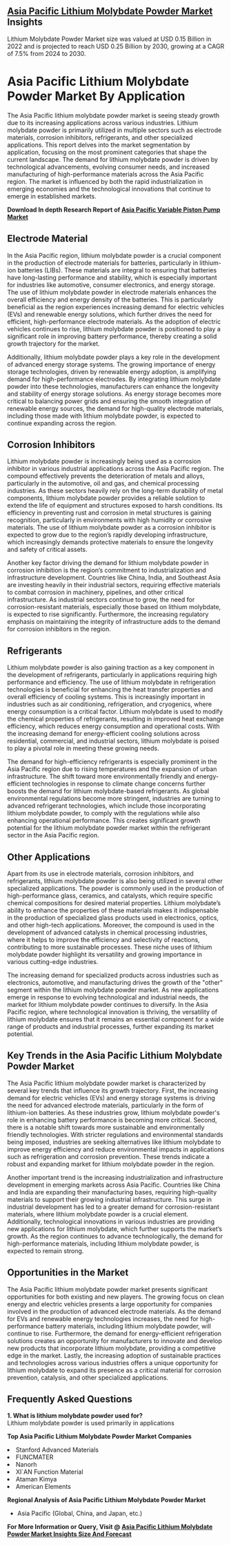 <h2><a href="https://www.verifiedmarketreports.com/download-sample/?rid=448896&amp;utm_source=Github-Feb&amp;utm_medium=225" target="_blank">Asia Pacific Lithium Molybdate Powder Market</a> Insights</h2><p>Lithium Molybdate Powder Market size was valued at USD 0.15 Billion in 2022 and is projected to reach USD 0.25 Billion by 2030, growing at a CAGR of 7.5% from 2024 to 2030.</p><p><h1>Asia Pacific Lithium Molybdate Powder Market By Application</h1> <p>The Asia Pacific lithium molybdate powder market is seeing steady growth due to its increasing applications across various industries. Lithium molybdate powder is primarily utilized in multiple sectors such as electrode materials, corrosion inhibitors, refrigerants, and other specialized applications. This report delves into the market segmentation by application, focusing on the most prominent categories that shape the current landscape. The demand for lithium molybdate powder is driven by technological advancements, evolving consumer needs, and increased manufacturing of high-performance materials across the Asia Pacific region. The market is influenced by both the rapid industrialization in emerging economies and the technological innovations that continue to emerge in established markets. <strong><p><strong>Download In depth Research Report of <a href="https://www.verifiedmarketreports.com/download-sample/?rid=236118&amp;utm_source=Pulse-Dec&amp;utm_medium=225" target="_blank">Asia Pacific Variable Piston Pump Market</a></strong></p></strong></p> <h2>Electrode Material</h2> <p>In the Asia Pacific region, lithium molybdate powder is a crucial component in the production of electrode materials for batteries, particularly in lithium-ion batteries (LIBs). These materials are integral to ensuring that batteries have long-lasting performance and stability, which is especially important for industries like automotive, consumer electronics, and energy storage. The use of lithium molybdate powder in electrode materials enhances the overall efficiency and energy density of the batteries. This is particularly beneficial as the region experiences increasing demand for electric vehicles (EVs) and renewable energy solutions, which further drives the need for efficient, high-performance electrode materials. As the adoption of electric vehicles continues to rise, lithium molybdate powder is positioned to play a significant role in improving battery performance, thereby creating a solid growth trajectory for the market. <p>Additionally, lithium molybdate powder plays a key role in the development of advanced energy storage systems. The growing importance of energy storage technologies, driven by renewable energy adoption, is amplifying demand for high-performance electrodes. By integrating lithium molybdate powder into these technologies, manufacturers can enhance the longevity and stability of energy storage solutions. As energy storage becomes more critical to balancing power grids and ensuring the smooth integration of renewable energy sources, the demand for high-quality electrode materials, including those made with lithium molybdate powder, is expected to continue expanding across the region.</p> <h2>Corrosion Inhibitors</h2> <p>Lithium molybdate powder is increasingly being used as a corrosion inhibitor in various industrial applications across the Asia Pacific region. The compound effectively prevents the deterioration of metals and alloys, particularly in the automotive, oil and gas, and chemical processing industries. As these sectors heavily rely on the long-term durability of metal components, lithium molybdate powder provides a reliable solution to extend the life of equipment and structures exposed to harsh conditions. Its efficiency in preventing rust and corrosion in metal structures is gaining recognition, particularly in environments with high humidity or corrosive materials. The use of lithium molybdate powder as a corrosion inhibitor is expected to grow due to the region’s rapidly developing infrastructure, which increasingly demands protective materials to ensure the longevity and safety of critical assets. <p>Another key factor driving the demand for lithium molybdate powder in corrosion inhibition is the region’s commitment to industrialization and infrastructure development. Countries like China, India, and Southeast Asia are investing heavily in their industrial sectors, requiring effective materials to combat corrosion in machinery, pipelines, and other critical infrastructure. As industrial sectors continue to grow, the need for corrosion-resistant materials, especially those based on lithium molybdate, is expected to rise significantly. Furthermore, the increasing regulatory emphasis on maintaining the integrity of infrastructure adds to the demand for corrosion inhibitors in the region.</p> <h2>Refrigerants</h2> <p>Lithium molybdate powder is also gaining traction as a key component in the development of refrigerants, particularly in applications requiring high performance and efficiency. The use of lithium molybdate in refrigeration technologies is beneficial for enhancing the heat transfer properties and overall efficiency of cooling systems. This is increasingly important in industries such as air conditioning, refrigeration, and cryogenics, where energy consumption is a critical factor. Lithium molybdate is used to modify the chemical properties of refrigerants, resulting in improved heat exchange efficiency, which reduces energy consumption and operational costs. With the increasing demand for energy-efficient cooling solutions across residential, commercial, and industrial sectors, lithium molybdate is poised to play a pivotal role in meeting these growing needs. <p>The demand for high-efficiency refrigerants is especially prominent in the Asia Pacific region due to rising temperatures and the expansion of urban infrastructure. The shift toward more environmentally friendly and energy-efficient technologies in response to climate change concerns further boosts the demand for lithium molybdate-based refrigerants. As global environmental regulations become more stringent, industries are turning to advanced refrigerant technologies, which include those incorporating lithium molybdate powder, to comply with the regulations while also enhancing operational performance. This creates significant growth potential for the lithium molybdate powder market within the refrigerant sector in the Asia Pacific region.</p> <h2>Other Applications</h2> <p>Apart from its use in electrode materials, corrosion inhibitors, and refrigerants, lithium molybdate powder is also being utilized in several other specialized applications. The powder is commonly used in the production of high-performance glass, ceramics, and catalysts, which require specific chemical compositions for desired material properties. Lithium molybdate’s ability to enhance the properties of these materials makes it indispensable in the production of specialized glass products used in electronics, optics, and other high-tech applications. Moreover, the compound is used in the development of advanced catalysts in chemical processing industries, where it helps to improve the efficiency and selectivity of reactions, contributing to more sustainable processes. These niche uses of lithium molybdate powder highlight its versatility and growing importance in various cutting-edge industries. <p>The increasing demand for specialized products across industries such as electronics, automotive, and manufacturing drives the growth of the "other" segment within the lithium molybdate powder market. As new applications emerge in response to evolving technological and industrial needs, the market for lithium molybdate powder continues to diversify. In the Asia Pacific region, where technological innovation is thriving, the versatility of lithium molybdate ensures that it remains an essential component for a wide range of products and industrial processes, further expanding its market potential.</p> <h2>Key Trends in the Asia Pacific Lithium Molybdate Powder Market</h2> <p>The Asia Pacific lithium molybdate powder market is characterized by several key trends that influence its growth trajectory. First, the increasing demand for electric vehicles (EVs) and energy storage systems is driving the need for advanced electrode materials, particularly in the form of lithium-ion batteries. As these industries grow, lithium molybdate powder's role in enhancing battery performance is becoming more critical. Second, there is a notable shift towards more sustainable and environmentally friendly technologies. With stricter regulations and environmental standards being imposed, industries are seeking alternatives like lithium molybdate to improve energy efficiency and reduce environmental impacts in applications such as refrigeration and corrosion prevention. These trends indicate a robust and expanding market for lithium molybdate powder in the region.</p> <p>Another important trend is the increasing industrialization and infrastructure development in emerging markets across Asia Pacific. Countries like China and India are expanding their manufacturing bases, requiring high-quality materials to support their growing industrial infrastructure. This surge in industrial development has led to a greater demand for corrosion-resistant materials, where lithium molybdate powder is a crucial element. Additionally, technological innovations in various industries are providing new applications for lithium molybdate, which further supports the market’s growth. As the region continues to advance technologically, the demand for high-performance materials, including lithium molybdate powder, is expected to remain strong.</p> <h2>Opportunities in the Market</h2> <p>The Asia Pacific lithium molybdate powder market presents significant opportunities for both existing and new players. The growing focus on clean energy and electric vehicles presents a large opportunity for companies involved in the production of advanced electrode materials. As the demand for EVs and renewable energy technologies increases, the need for high-performance battery materials, including lithium molybdate powder, will continue to rise. Furthermore, the demand for energy-efficient refrigeration solutions creates an opportunity for manufacturers to innovate and develop new products that incorporate lithium molybdate, providing a competitive edge in the market. Lastly, the increasing adoption of sustainable practices and technologies across various industries offers a unique opportunity for lithium molybdate to expand its presence as a critical material for corrosion prevention, catalysis, and other specialized applications.</p> <h2>Frequently Asked Questions</h2> <p><strong>1. What is lithium molybdate powder used for?</strong><br>Lithium molybdate powder is used primarily in applications</p><p><strong>Top Asia Pacific Lithium Molybdate Powder Market Companies</strong></p><div data-test-id=""><p><li>Stanford Advanced Materials</li><li> FUNCMATER</li><li> Nanorh</li><li> XI`AN Function Material</li><li> Ataman Kimya</li><li> American Elements</li></p><div><strong>Regional Analysis of&nbsp;Asia Pacific Lithium Molybdate Powder Market</strong></div><ul><li dir="ltr"><p dir="ltr">Asia Pacific (Global, China, and Japan, etc.)</p></li></ul><p><strong>For More Information or Query, Visit @&nbsp;</strong><strong><a href="https://www.verifiedmarketreports.com/product/lithium-molybdate-powder-market/?utm_source=Github-Feb&amp;utm_medium=225" target="_blank">Asia Pacific Lithium Molybdate Powder Market Insights Size And Forecast</a></strong></p></div><h2>&nbsp;</h2><div data-test-id="">&nbsp;</div>
